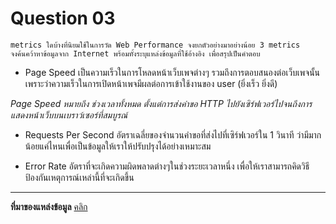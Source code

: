 # Question 03

```
metrics ใดบ้างที่นิยมใช้ในการวัด Web Performance จงยกตัวอย่างมาอย่างน้อย 3 metrics
จงค้นคว้าหาข้อมูลจาก Internet พร้อมทั้งระบุแหล่งข้อมูลที่ใช้อ้างอิง เพื่อสรุปเป็นคำตอบ
```

- Page Speed
เป็นความเร็วในการโหลดหน้าเว็บเพจต่างๆ รวมถึงการตอบสนองต่อเว็บเพจนั้น เพราะว่าความเร็วในการเปิดหน้าเพจมีผลต่อการเข้าใช้งานของ user (ยิ่งเร็ว ยิ่งดี)

*Page Speed หมายถึง ช่วงเวลาทั้งหมด ตั้งแต่การส่งคำขอ HTTP ไปยังเซิร์ฟเวอร์ไปจนถึงการแสดงหน้าเว็บบนเบราว์เซอร์ที่สมบูรณ์*

- Requests Per Second
อัตราเฉลี่ยของจำนวนคำขอที่ส่งไปที่เซิร์ฟเวอร์ใน 1 วินาที ว่ามีมากน้อยแค่ไหนเพื่อเป็นข้อมูลให้เราให้ปรับปรุงได้อย่างเหมาะสม

- Error Rate
อัตราที่จะเกิดความผิดพลาดต่างๆในช่วงระยะเวลาหนึ่ง เพื่อให้เราสามารถคิดวิธีป้องกันเหตุการณ์เหล่านี้ที่จะเกิดขึ้น

---------------------------------------------------------------
**ที่มาของแหล่งข้อมูล** [คลิก](https://pantheon.io/blog/top-website-performance-metrics)

